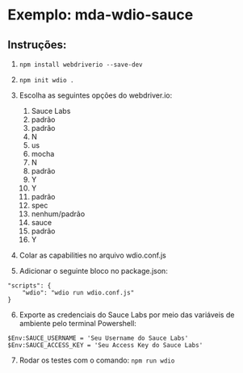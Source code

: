 # Exemplo: mda-wdio-sauce

## Instruções:

1. `npm install webdriverio --save-dev`

2. `npm init wdio .`

3. Escolha as seguintes opções do webdriver.io:
    1. Sauce Labs
    2. padrão
    3. padrão
    4. N
    5. us
    6. mocha
    7. N
    8. padrão
    9. Y
    10. Y
    11. padrão
    12. spec
    13. nenhum/padrão
    14. sauce
    15. padrão
    16. Y

4. Colar as capabilities no arquivo wdio.conf.js

5. Adicionar o seguinte bloco no package.json:
```
"scripts": {
    "wdio": "wdio run wdio.conf.js"
}
```

6. Exporte as credenciais do Sauce Labs por meio das variáveis de ambiente pelo terminal Powershell:

`$Env:SAUCE_USERNAME = 'Seu Username do Sauce Labs'`
`$Env:SAUCE_ACCESS_KEY = 'Seu Access Key do Sauce Labs'`

7. Rodar os testes com o comando: `npm run wdio`